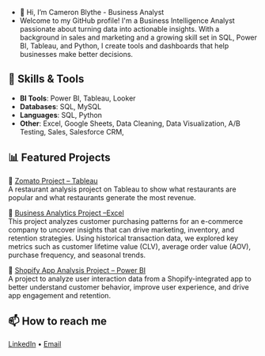 - 👋 Hi, I’m Cameron Blythe - Business Analyst
- Welcome to my GitHub profile! 
I'm a Business Intelligence Analyst passionate about turning data into actionable insights. With a background in sales and marketing and a growing skill set in SQL, Power BI, Tableau, and Python, I create tools and dashboards that help businesses make better decisions.

## 🚀 Skills & Tools
- **BI Tools**: Power BI, Tableau, Looker
- **Databases**: SQL, MySQL
- **Languages**: SQL, Python 
- **Other**: Excel, Google Sheets, Data Cleaning, Data Visualization, A/B Testing, Sales, Salesforce CRM, 

## 📊 Featured Projects
🔹 [Zomato Project – Tableau](https://github.com/camblythe1/https://public.tableau.com/shared/4SH7RYT5R?:display_count=n&:origin=viz_share_link)  
A restaurant analysis project on Tableau to show what restaurants are popular and what restaurants generate the most revenue.

🔹 [Business Analytics Project –Excel ](https://github.com/camblythe1/https://docs.google.com/spreadsheets/d/1uHUIXHBl6IhguRGeGUVuLxsCodFVTShxccOW_2_4dfM/edit?usp=sharing)  
This project analyzes customer purchasing patterns for an e-commerce company to uncover insights that can drive marketing, inventory, and retention strategies. Using historical transaction data, we explored key metrics such as customer lifetime value (CLV), average order value (AOV), purchase frequency, and seasonal trends.

🔹 [Shopify App Analysis Project – Power BI ](https://github.com/camblythe1/https://docs.google.com/spreadsheets/d/1uHUIXHBl6IhguRGeGUVuLxsCodFVTShxccOW_2_4dfM/edit?usp=sharing)  
A project to analyze user interaction data from a Shopify-integrated app to better understand customer behavior, improve user experience, and drive app engagement and retention.

## 📫 How to reach me
[LinkedIn](https://www.linkedin.com/in/cameron-blythe888) • [Email](Cameronblythe1@email.com)
